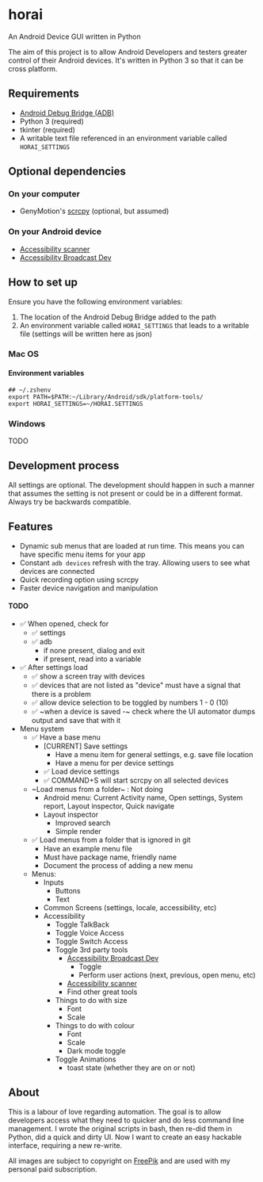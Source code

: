 # horai
An Android Device GUI written in Python

The aim of this project is to allow Android Developers and testers greater control of their Android devices. It's written in Python 3 so that it can be cross platform.

## Requirements
  - [Android Debug Bridge (ADB)][1]
  - Python 3 (required)
  - tkinter (required)
  - A writable text file referenced in an environment variable called `HORAI_SETTINGS`

## Optional dependencies

### On your computer
  - GenyMotion's [scrcpy][0] (optional, but assumed)

### On your Android device
  - [Accessibility scanner][4]
  - [Accessibility Broadcast Dev][3]

## How to set up

Ensure you have the following environment variables:
1. The location of the Android Debug Bridge added to the path
2. An environment variable called `HORAI_SETTINGS` that leads to a writable file (settings will be written here as json)

### Mac OS

#### Environment variables
```
## ~/.zshenv
export PATH=$PATH:~/Library/Android/sdk/platform-tools/
export HORAI_SETTINGS=~/HORAI.SETTINGS
```


### Windows

TODO

## Development process

All settings are optional. The development should happen in such a manner that assumes the setting is not present or could be in a different format. Always try be backwards compatible.

## Features

  - Dynamic sub menus that are loaded at run time. This means you can have specific menu items for your app
  - Constant `adb devices` refresh with the tray. Allowing users to see what devices are connected
  - Quick recording option using scrcpy
  - Faster device navigation and manipulation

#### TODO
  - :white_check_mark: When opened, check for
    - :white_check_mark: settings
    - :white_check_mark: adb
      - if none present, dialog and exit
      - if present, read into a variable
  - :white_check_mark: After settings load
    - :white_check_mark: show a screen tray with devices
    - :white_check_mark: devices that are not listed as "device" must have a signal that there is a problem
    - :white_check_mark: allow device selection to be toggled by numbers 1 - 0 (10)
    - :white_check_mark: ~when a device is saved -~ check where the UI automator dumps output and save that with it
  - Menu system
    - :white_check_mark: Have a base menu
      - [CURRENT] Save settings
        - Have a menu item for general settings, e.g. save file location
        - Have a menu for per device settings
      - :white_check_mark: Load device settings
      - :white_check_mark: COMMAND+S will start scrcpy on all selected devices
    - ~Load menus from a folder~ : Not doing
      - Android menu: Current Activity name, Open settings, System report, Layout inspector, Quick navigate
      - Layout inspector
        - Improved search
        - Simple render
    - :white_check_mark: Load menus from a folder that is ignored in git
      - Have an example menu file
      - Must have package name, friendly name
      - Document the process of adding a new menu
    - Menus:
      - Inputs
        - Buttons
        - Text
      - Common Screens (settings, locale, accessibility, etc)
      - Accessibility
        - Toggle TalkBack
        - Toggle Voice Access
        - Toggle Switch Access
        - Toggle 3rd party tools
          - [Accessibility Broadcast Dev][3]
            - Toggle
            - Perform user actions (next, previous, open menu, etc)
          - [Accessibility scanner][4]
          - Find other great tools
        - Things to do with size
          - Font
          - Scale
        - Things to do with colour
          - Font
          - Scale
          - Dark mode toggle
        - Toggle Animations
          - toast state (whether they are on or not)

## About
This is a labour of love regarding automation. The goal is to allow developers access what they need to quicker and do less command line management. I wrote the original scripts in bash, then re-did them in Python, did a quick and dirty UI. Now I want to create an easy hackable interface, requiring a new re-write.

All images are subject to copyright on [FreePik][2] and are used with my personal paid subscription.


  [0]: https://github.com/Genymobile/scrcpy
  [1]: https://developer.android.com/studio/command-line/adb
  [2]: https://www.freepik.com
  [3]: https://github.com/qbalsdon/accessibility_broadcast_dev
  [4]: https://play.google.com/store/apps/details?id=com.google.android.apps.accessibility.auditor
